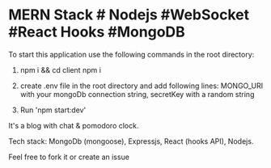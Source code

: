 # MERN Stack # Nodejs #WebSocket #React Hooks #MongoDB

To start this application use the following commands in the root directory:
 1) npm i && cd client npm i
 2) create .env file in the root directory and add following lines: 
      MONGO_URI  with your mongoDb connection string,
      secretKey  with a random string

 3) Run 'npm start:dev'

It's a blog with chat & pomodoro clock.

Tech stack: MongoDb (mongoose), Expressjs, React (hooks API), Nodejs.

Feel free to fork it or create an issue
